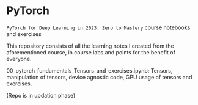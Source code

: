 # PyTorch
 `PyTorch for Deep Learning in 2023: Zero to Mastery` course notebooks and exercises
 
This repository consists of all the learning notes I created from the aforementioned course, in course labs and points for the benefit of everyone.


00_pytorch_fundamentals_Tensors_and_exercises.ipynb: Tensors, manipulation of tensors, device agnostic code, GPU usage of tensors and exercises.

(Repo is in updation phase)
